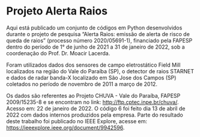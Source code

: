 # Projeto Alerta Raios
Aqui está publicado um conjunto de códigos em Python desenvolvidos durante o projeto de pesquisa “Alerta Raios: emissão de alerta de risco de queda de raios” (processo número 2020/05691-1), financiado pela FAPESP dentro do período de 1° de junho de 2021 a 31 de janeiro de 2022, sob a coordenação do Prof. Dr. Moacir Lacerda. 

Foram utilizados dados dos sensores de campo eletrostático Field Mill localizados na região do Vale do Paraíba (SP), o detector de raios STARNET e dados de radar banda-X localizado em São Jose dos Campos (SP) coletados no período de novembro de 2011 a março de 2012. 

Os dados são referentes ao Projeto CHUVA - Vale do Paraíba, FAPESP 2009/15235-8 e se encontram no link: http://ftp.cptec.inpe.br/chuva/. Acesso em: 22 de janeiro de 2022. O código 6 foi feito dia 13 de abril de 2022 com dados internos produzidos pela empresa. Parte do resultado deste trabalho foi publicado no IEEE Explore, acesse em: https://ieeexplore.ieee.org/document/9942596.
